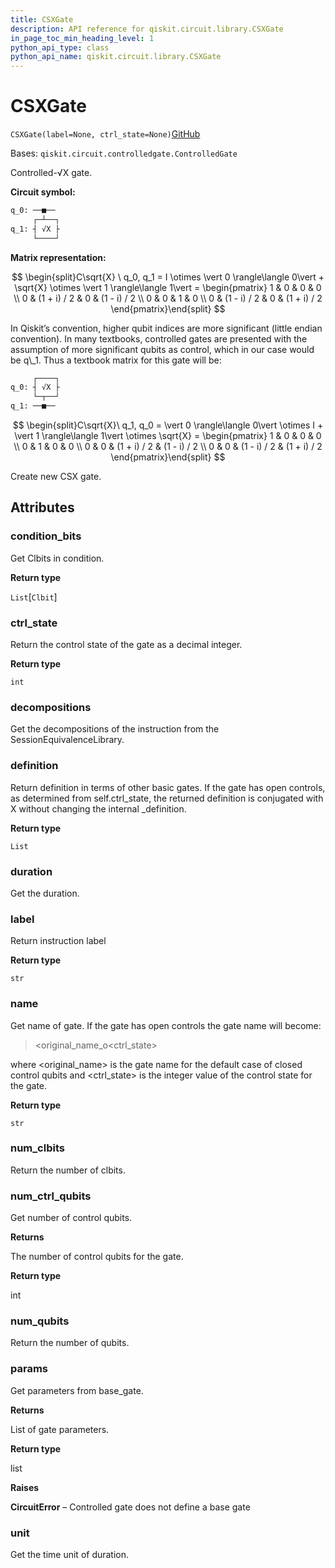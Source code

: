 ```yaml
---
title: CSXGate
description: API reference for qiskit.circuit.library.CSXGate
in_page_toc_min_heading_level: 1
python_api_type: class
python_api_name: qiskit.circuit.library.CSXGate
---
```


# CSXGate

<span id="qiskit.circuit.library.CSXGate" />

`CSXGate(label=None, ctrl_state=None)`[GitHub](https://github.com/qiskit/qiskit/tree/stable/0.20/qiskit/circuit/library/standard_gates/sx.py "view source code")

Bases: `qiskit.circuit.controlledgate.ControlledGate`

Controlled-√X gate.

**Circuit symbol:**

```python
q_0: ──■──
     ┌─┴──┐
q_1: ┤ √X ├
     └────┘
```

**Matrix representation:**

$$
\begin{split}C\sqrt{X} \ q_0, q_1 =
I \otimes \vert 0 \rangle\langle 0\vert  + \sqrt{X} \otimes \vert 1 \rangle\langle 1\vert   =
    \begin{pmatrix}
        1 & 0 & 0 & 0 \\
        0 & (1 + i) / 2 & 0 & (1 - i) / 2 \\
        0 & 0 & 1 & 0 \\
        0 & (1 - i) / 2 & 0 & (1 + i) / 2
    \end{pmatrix}\end{split}
$$

<Admonition title="Note" type="note">
  In Qiskit’s convention, higher qubit indices are more significant (little endian convention). In many textbooks, controlled gates are presented with the assumption of more significant qubits as control, which in our case would be q\_1. Thus a textbook matrix for this gate will be:

  ```python
       ┌────┐
  q_0: ┤ √X ├
       └─┬──┘
  q_1: ──■──
  ```

  $$
  \begin{split}C\sqrt{X}\ q_1, q_0 =
      \vert 0 \rangle\langle 0\vert  \otimes I + \vert 1 \rangle\langle 1\vert  \otimes \sqrt{X} =
      \begin{pmatrix}
          1 & 0 & 0 & 0 \\
          0 & 1 & 0 & 0 \\
          0 & 0 & (1 + i) / 2 & (1 - i) / 2 \\
          0 & 0 & (1 - i) / 2 & (1 + i) / 2
      \end{pmatrix}\end{split}
  $$
</Admonition>

Create new CSX gate.

## Attributes

<span id="qiskit.circuit.library.CSXGate.condition_bits" />

### condition\_bits

Get Clbits in condition.

**Return type**

`List`\[`Clbit`]

<span id="qiskit.circuit.library.CSXGate.ctrl_state" />

### ctrl\_state

Return the control state of the gate as a decimal integer.

**Return type**

`int`

<span id="qiskit.circuit.library.CSXGate.decompositions" />

### decompositions

Get the decompositions of the instruction from the SessionEquivalenceLibrary.

<span id="qiskit.circuit.library.CSXGate.definition" />

### definition

Return definition in terms of other basic gates. If the gate has open controls, as determined from self.ctrl\_state, the returned definition is conjugated with X without changing the internal \_definition.

**Return type**

`List`

<span id="qiskit.circuit.library.CSXGate.duration" />

### duration

Get the duration.

<span id="qiskit.circuit.library.CSXGate.label" />

### label

Return instruction label

**Return type**

`str`

<span id="qiskit.circuit.library.CSXGate.name" />

### name

Get name of gate. If the gate has open controls the gate name will become:

> \<original\_name\_o\<ctrl\_state>

where \<original\_name> is the gate name for the default case of closed control qubits and \<ctrl\_state> is the integer value of the control state for the gate.

**Return type**

`str`

<span id="qiskit.circuit.library.CSXGate.num_clbits" />

### num\_clbits

Return the number of clbits.

<span id="qiskit.circuit.library.CSXGate.num_ctrl_qubits" />

### num\_ctrl\_qubits

Get number of control qubits.

**Returns**

The number of control qubits for the gate.

**Return type**

int

<span id="qiskit.circuit.library.CSXGate.num_qubits" />

### num\_qubits

Return the number of qubits.

<span id="qiskit.circuit.library.CSXGate.params" />

### params

Get parameters from base\_gate.

**Returns**

List of gate parameters.

**Return type**

list

**Raises**

**CircuitError** – Controlled gate does not define a base gate

<span id="qiskit.circuit.library.CSXGate.unit" />

### unit

Get the time unit of duration.

